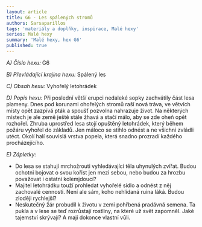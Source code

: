 ```yaml
---
layout: article
title: G6 - Les spálených stromů
authors: Sarsaparillos
tags: 'materiály a doplňky, inspirace, Malé hexy'
series: Malé hexy
summary: 'Malé hexy, hex G6'
published: true
---
```

_A) Číslo hexu:_
G6  
  
_B) Převládající krajina hexu:_
Spálený les  
  
_C) Obsah hexu:_
Vyhořelý letohrádek  
  
_D) Popis hexu:_
Při poslední větší erupci nedaleké sopky zachvátily část lesa plameny. Dnes pod korunami ohořelých stromů raší nová tráva, ve větvích místy opět zazpívá pták a spoušť pozvolna nahrazuje život. Na některých místech je ale země ještě stále žhavá a stačí málo, aby se zde oheň opět rozhořel. Zhruba uprostřed lesa stojí opuštěný letohrádek, který během požáru vyhořel do základů. Jen máloco se stihlo odnést a ne všichni zvládli utéct. Okolí halí souvislá vrstva popela, která snadno prozradí každého procházejícího.  
  
_E) Zápletky:_  
- Do lesa se stahují mrchožrouti vyhledávající těla uhynulých zvířat. Budou ochotni bojovat o svou kořist jen mezi sebou, nebo budou za hrozbu považovat i ostatní kolemjdoucí?  
- Majitel letohrádku touží prohledat vyhořelé sídlo a odnést z něj zachovalé cennosti. Není ale sám, koho nehlídaná ruina láká. Budou zloději rychlejší?  
- Neskutečný žár probudil k životu v zemi pohřbená pradávná semena. Ta pukla a v lese se teď rozrůstají rostliny, na které už svět zapomněl. Jaké tajemství skrývají? A mají dokonce vlastní vůli.
